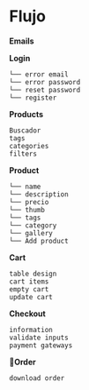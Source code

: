 # Flujo

**Emails**

**Login**
```
└── error email
└── error password
└── reset password
└── register
```

**Products**
```
Buscador
tags
categories
filters
```


**Product**
```
└── name
└── description
└── precio
└── thumb
└── tags
└── category
└── gallery
└── Add product
```

**Cart**
```
table design
cart items
empty cart
update cart
```

**Checkout**
```
information
validate inputs
payment gateways
```

🧾**Order**
```
download order
```
